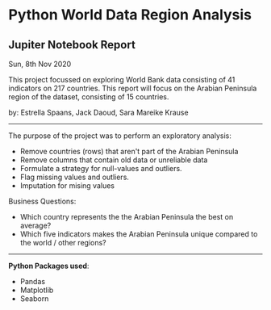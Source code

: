 # Python World Data Region Analysis 
## Jupiter Notebook Report

Sun, 8th Nov 2020

This project focussed on exploring World Bank data consisting of 41 indicators on 217 countries. This report will focus on the Arabian Peninsula region of the dataset, consisting of 15 countries. 

by: Estrella Spaans, Jack Daoud, Sara Mareike Krause

---
The purpose of the project was to perform an exploratory analysis: 

- Remove countries (rows) that aren't part of the Arabian Peninsula
- Remove columns that contain old data or unreliable data
- Formulate a strategy for null-values and outliers. 
- Flag missing values and outliers.
- Imputation for mising values 

Business Questions: 
- Which country represents the the Arabian Peninsula the best on average? 
- Which five indicators makes the Arabian Peninsula unique compared to the world / other regions? 

---
<b> Python Packages used</b>:

- Pandas
- Matplotlib
- Seaborn




